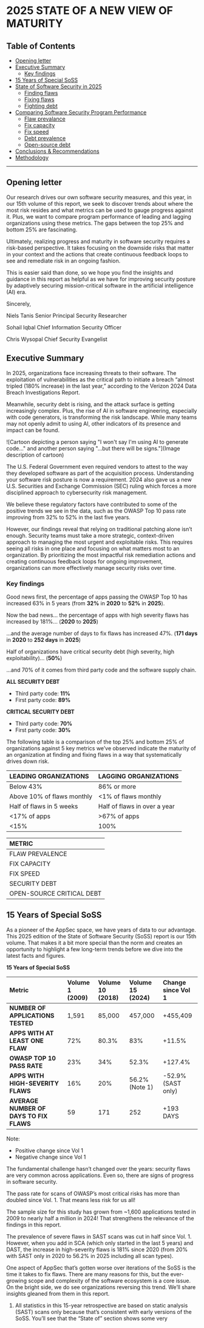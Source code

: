 # 2025 STATE OF A NEW VIEW OF MATURITY

## Table of Contents
- [Opening letter](#opening-letter)
- [Executive Summary](#executive-summary)
  - [Key findings](#key-findings)
- [15 Years of Special SoSS](#15-years-of-special-soss)
- [State of Software Security in 2025](#state-of-software-security-in-2025)
  - [Finding flaws](#finding-flaws)
  - [Fixing flaws](#fixing-flaws)
  - [Fighting debt](#fighting-debt)
- [Comparing Software Security Program Performance](#comparing-software-security-program-performance)
  - [Flaw prevalance](#flaw-prevalance)
  - [Fix capacity](#fix-capacity)
  - [Fix speed](#fix-speed)
  - [Debt prevalence](#debt-prevalence)
  - [Open-source debt](#open-source-debt)
- [Conclusions & Recommendations](#conclusions-recommendations)
- [Methodology](#methodology)

---

## Opening letter

Our research drives our own software security measures, and this year, in our 15th volume of this report, we seek to discover trends about where the most risk resides and what metrics can be used to gauge progress against it. Plus, we want to compare program performance of leading and lagging organizations using these metrics. The gaps between the top 25% and bottom 25% are fascinating.

Ultimately, realizing progress and maturity in software security requires a risk-based perspective. It takes focusing on the downside risks that matter in your context and the actions that create continuous feedback loops to see and remediate risk in an ongoing fashion.

This is easier said than done, so we hope you find the insights and guidance in this report as helpful as we have for improving security posture by adaptively securing mission-critical software in the artificial intelligence (AI) era.

Sincerely,

Niels Tanis
Senior Principal
Security Researcher

Sohail Iqbal
Chief Information
Security Officer

Chris Wysopal
Chief Security
Evangelist

## Executive Summary

In 2025, organizations face increasing threats to their software. The exploitation of vulnerabilities as the critical path to initiate a breach “almost tripled (180% increase) in the last year,” according to the Verizon 2024 Data Breach Investigations Report.

Meanwhile, security debt is rising, and the attack surface is getting increasingly complex. Plus, the rise of AI in software engineering, especially with code generators, is transforming the risk landscape. While many teams may not openly admit to using AI, other indicators of its presence and impact can be found.

![Cartoon depicting a person saying "I won't say I'm using AI to generate code…" and another person saying "…but there will be signs."](Image description of cartoon)

The U.S. Federal Government even required vendors to attest to the way they developed software as part of the acquisition process. Understanding your software risk posture is now a requirement. 2024 also gave us a new U.S. Securities and Exchange Commission (SEC) ruling which forces a more disciplined approach to cybersecurity risk management.

We believe these regulatory factors have contributed to some of the positive trends we see in the data, such as the OWASP Top 10 pass rate improving from 32% to 52% in the last five years.

However, our findings reveal that relying on traditional patching alone isn’t enough. Security teams must take a more strategic, context-driven approach to managing the most urgent and exploitable risks. This requires seeing all risks in one place and focusing on what matters most to an organization. By prioritizing the most impactful risk remediation actions and creating continuous feedback loops for ongoing improvement, organizations can more effectively manage security risks over time.

### Key findings

Good news first, the percentage of apps passing the OWASP Top 10 has increased 63% in 5 years (from **32%** in **2020** to **52%** in **2025**).

Now the bad news... the percentage of apps with high severity flaws has increased by 181%... (**2020** to **2025**)

...and the average number of days to fix flaws has increased 47%. (**171 days** in **2020** to **252 days** in **2025**)

Half of organizations have critical security debt (high severity, high exploitability)... (**50%**)

...and 70% of it comes from third party code and the software supply chain.

**ALL SECURITY DEBT**
- Third party code: **11%**
- First party code: **89%**

**CRITICAL SECURITY DEBT**
- Third party code: **70%**
- First party code: **30%**

The following table is a comparison of the top 25% and bottom 25% of organizations against 5 key metrics we’ve observed indicate the maturity of an organization at finding and fixing flaws in a way that systematically drives down risk.

| LEADING ORGANIZATIONS | LAGGING ORGANIZATIONS |
| :-------------------- | :-------------------- |
| Below 43%             | 86% or more           |
| Above 10% of flaws monthly | <1% of flaws monthly |
| Half of flaws in 5 weeks | Half of flaws in over a year |
| <17% of apps          | >67% of apps          |
| <15%                  | 100%                  |

| METRIC                  |
| :---------------------- |
| FLAW PREVALENCE         |
| FIX CAPACITY            |
| FIX SPEED               |
| SECURITY DEBT           |
| OPEN-SOURCE CRITICAL DEBT |

## 15 Years of Special SoSS

As a pioneer of the AppSec space, we have years of data to our advantage. This 2025 edition of the State of Software Security (SoSS) report is our 15th volume. That makes it a bit more special than the norm and creates an opportunity to highlight a few long-term trends before we dive into the latest facts and figures.

**15 Years of Special SoSS**

| Metric                       | Volume 1 (2009) | Volume 10 (2018) | Volume 15 (2024) | Change since Vol 1 |
| :--------------------------- | :-------------- | :--------------- | :--------------- | :----------------- |
| **NUMBER OF APPLICATIONS TESTED** | 1,591           | 85,000           | 457,000          | +455,409           |
| **APPS WITH AT LEAST ONE FLAW** | 72%             | 80.3%            | 83%              | +11.5%             |
| **OWASP TOP 10 PASS RATE**   | 23%             | 34%              | 52.3%            | +127.4%            |
| **APPS WITH HIGH-SEVERITY FLAWS** | 16%             | 20%              | 56.2% (Note 1)   | -52.9% (SAST only) |
| **AVERAGE NUMBER OF DAYS TO FIX FLAWS** | 59              | 171              | 252              | +193 DAYS          |

Note:
- Positive change since Vol 1
- Negative change since Vol 1

The fundamental challenge hasn’t changed over the years: security flaws are very common across applications. Even so, there are signs of progress in software security.

The pass rate for scans of OWASP’s most critical risks has more than doubled since Vol. 1. That means less risk for us all!

The sample size for this study has grown from ~1,600 applications tested in 2009 to nearly half a million in 2024! That strengthens the relevance of the findings in this report.

The prevalence of severe flaws in SAST scans was cut in half since Vol. 1. However, when you add in SCA (which only started in the last 5 years) and DAST, the increase in high-severity flaws is 181% since 2020 (from 20% with SAST only in 2020 to 56.2% in 2025 including all scan types).

One aspect of AppSec that’s gotten worse over iterations of the SoSS is the time it takes to fix flaws. There are many reasons for this, but the ever-growing scope and complexity of the software ecosystem is a core issue. On the bright side, we do see organizations reversing this trend. We’ll share insights gleaned from them in this report.

1. All statistics in this 15-year retrospective are based on static analysis (SAST) scans only because that’s consistent with early versions of the SoSS. You’ll see that the “State of” section shows some very